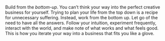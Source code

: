Build from the _bottom-up_. You can’t think your way into the perfect creative business for yourself. Trying to plan your life from the top down is a recipe for unnecessary suffering. Instead, work from the bottom up. Let go of the need to have all the answers. Follow your intuition, experiment frequently, interact with the world, and make note of what works and what feels good. This is how you iterate your way into a business that fits you like a glove.